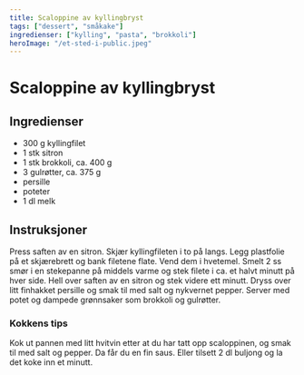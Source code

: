 ```yaml
---
title: Scaloppine av kyllingbryst
tags: ["dessert", "småkake"]
ingredienser: ["kylling", "pasta", "brokkoli"]
heroImage: "/et-sted-i-public.jpeg"
---
```


# Scaloppine av kyllingbryst

## Ingredienser

- 300 g kyllingfilet
- 1 stk sitron
- 1 stk brokkoli, ca. 400 g
- 3 gulrøtter, ca. 375 g
- persille
- poteter
- 1 dl melk

## Instruksjoner

Press saften av en sitron. Skjær kyllingfileten i to på langs. Legg plastfolie på et skjærebrett og bank filetene flate. Vend dem i hvetemel. Smelt 2 ss smør i en stekepanne på middels varme og stek filete i ca. et halvt minutt på hver side. Hell over saften av en sitron og stek videre ett minutt. Dryss over litt finhakket persille og smak til med salt og nykvernet pepper. Server med potet og dampede grønnsaker som brokkoli og gulrøtter.

### Kokkens tips

Kok ut pannen med litt hvitvin etter at du har tatt opp scaloppinen, og smak til med salt og pepper. Da får du en fin saus. Eller tilsett 2 dl buljong og la det koke inn et minutt.
